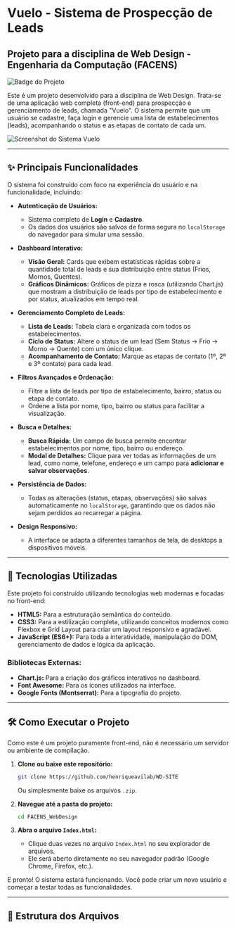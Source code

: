 # Vuelo - Sistema de Prospecção de Leads
## Projeto para a disciplina de Web Design - Engenharia da Computação (FACENS)

![Badge do Projeto](https://img.shields.io/badge/Projeto-FACENS%20Web%20Design-9370DB)

Este é um projeto desenvolvido para a disciplina de Web Design. Trata-se de uma aplicação web completa (front-end) para prospecção e gerenciamento de leads, chamada "Vuelo". O sistema permite que um usuário se cadastre, faça login e gerencie uma lista de estabelecimentos (leads), acompanhando o status e as etapas de contato de cada um.

![Screenshot do Sistema Vuelo](https://imgur.com/a/ETGzyLY#iICUnTx)

---

## ✨ Principais Funcionalidades

O sistema foi construído com foco na experiência do usuário e na funcionalidade, incluindo:

* **Autenticação de Usuários:**
    * Sistema completo de **Login** e **Cadastro**.
    * Os dados dos usuários são salvos de forma segura no `localStorage` do navegador para simular uma sessão.

* **Dashboard Interativo:**
    * **Visão Geral:** Cards que exibem estatísticas rápidas sobre a quantidade total de leads e sua distribuição entre status (Frios, Mornos, Quentes).
    * **Gráficos Dinâmicos:** Gráficos de pizza e rosca (utilizando Chart.js) que mostram a distribuição de leads por tipo de estabelecimento e por status, atualizados em tempo real.

* **Gerenciamento Completo de Leads:**
    * **Lista de Leads:** Tabela clara e organizada com todos os estabelecimentos.
    * **Ciclo de Status:** Altere o status de um lead (Sem Status → Frio → Morno → Quente) com um único clique.
    * **Acompanhamento de Contato:** Marque as etapas de contato (1º, 2º e 3º contato) para cada lead.

* **Filtros Avançados e Ordenação:**
    * Filtre a lista de leads por tipo de estabelecimento, bairro, status ou etapa de contato.
    * Ordene a lista por nome, tipo, bairro ou status para facilitar a visualização.

* **Busca e Detalhes:**
    * **Busca Rápida:** Um campo de busca permite encontrar estabelecimentos por nome, tipo, bairro ou endereço.
    * **Modal de Detalhes:** Clique para ver todas as informações de um lead, como nome, telefone, endereço e um campo para **adicionar e salvar observações**.

* **Persistência de Dados:**
    * Todas as alterações (status, etapas, observações) são salvas automaticamente no `localStorage`, garantindo que os dados não sejam perdidos ao recarregar a página.

* **Design Responsivo:**
    * A interface se adapta a diferentes tamanhos de tela, de desktops a dispositivos móveis.

---

## 🚀 Tecnologias Utilizadas

Este projeto foi construído utilizando tecnologias web modernas e focadas no front-end:

* **HTML5:** Para a estruturação semântica do conteúdo.
* **CSS3:** Para a estilização completa, utilizando conceitos modernos como Flexbox e Grid Layout para criar um layout responsivo e agradável.
* **JavaScript (ES6+):** Para toda a interatividade, manipulação do DOM, gerenciamento de dados e lógica da aplicação.

### Bibliotecas Externas:

* **Chart.js:** Para a criação dos gráficos interativos no dashboard.
* **Font Awesome:** Para os ícones utilizados na interface.
* **Google Fonts (Montserrat):** Para a tipografia do projeto.

---

## 🛠️ Como Executar o Projeto

Como este é um projeto puramente front-end, não é necessário um servidor ou ambiente de compilação.

1.  **Clone ou baixe este repositório:**
    ```bash
    git clone https://github.com/henriqueavilab/WD-SITE
    ```
    Ou simplesmente baixe os arquivos `.zip`.

2.  **Navegue até a pasta do projeto:**
    ```bash
    cd FACENS_WebDesign
    ```

3.  **Abra o arquivo `Index.html`:**
    * Clique duas vezes no arquivo `Index.html` no seu explorador de arquivos.
    * Ele será aberto diretamente no seu navegador padrão (Google Chrome, Firefox, etc.).

E pronto! O sistema estará funcionando. Você pode criar um novo usuário e começar a testar todas as funcionalidades.

---

## 📁 Estrutura dos Arquivos
